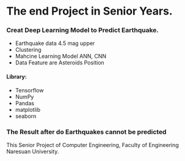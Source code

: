 # The end Project in Senior Years.
### Creat Deep Learning Model to Predict Earthquake.
- Earthquake data 4.5 mag upper 
- Clustering
- Mahcine Learning Model ANN, CNN
- Data Feature are Asteroids Position

#### Library:
- Tensorflow
- NumPy
- Pandas
- matplotlib
- seaborn

### The Result after do Earthquakes cannot be predicted

This Senior Project of Computer Engineering, Faculty of Engineering Naresuan University.
